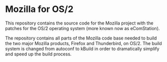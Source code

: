 Mozilla for OS/2
================

This repository contains the source code for the Mozilla project
with the patches for the OS/2 operating system (more known now as
eComStation).

The repository contains all parts of the Mozilla code base needed
to build the two major Mozilla products, Firefox and Thunderbird,
on OS/2. The build system is changed from autoconf to kBuild in
order to dramatically simplify and speed up the build process.
